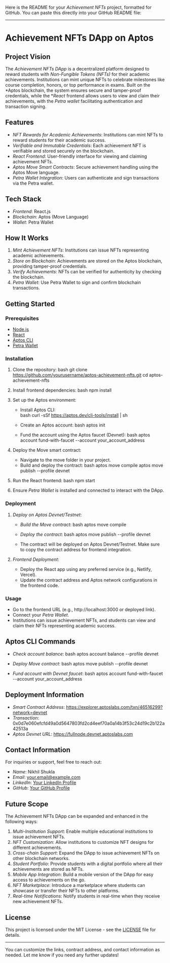 Here is the README for your *Achievement NFTs* project, formatted for GitHub. You can paste this directly into your GitHub README file:

---

# Achievement NFTs DApp on Aptos

## Project Vision
The *Achievement NFTs DApp* is a decentralized platform designed to reward students with *Non-Fungible Tokens (NFTs)* for their academic achievements. Institutions can mint unique NFTs to celebrate milestones like course completion, honors, or top performance in exams. Built on the *Aptos blockchain, the system ensures secure and tamper-proof credentials, while the **React* frontend allows users to view and claim their achievements, with the *Petra wallet* facilitating authentication and transaction signing.

## Features
- *NFT Rewards for Academic Achievements*: Institutions can mint NFTs to reward students for their academic success.
- *Verifiable and Immutable Credentials*: Each achievement NFT is verifiable and stored securely on the blockchain.
- *React Frontend*: User-friendly interface for viewing and claiming achievement NFTs.
- *Aptos Move Smart Contracts*: Secure achievement handling using the Aptos Move language.
- *Petra Wallet Integration*: Users can authenticate and sign transactions via the Petra wallet.

## Tech Stack
- *Frontend*: React.js
- *Blockchain*: Aptos (Move Language)
- *Wallet*: Petra Wallet

## How It Works
1. *Mint Achievement NFTs*: Institutions can issue NFTs representing academic achievements.
2. *Store on Blockchain*: Achievements are stored on the Aptos blockchain, providing tamper-proof credentials.
3. *Verify Achievements*: NFTs can be verified for authenticity by checking the blockchain.
4. *Petra Wallet*: Use Petra Wallet to sign and confirm blockchain transactions.

## Getting Started

### Prerequisites
- [Node.js](https://nodejs.org/)
- [React](https://reactjs.org/)
- [Aptos CLI](https://aptos.dev/cli-tools/aptos-cli-tool/)
- [Petra Wallet](https://petra.app/)

### Installation

1. Clone the repository:
   bash
   git clone https://github.com/yourusername/aptos-achievement-nfts.git
   cd aptos-achievement-nfts
   

2. Install frontend dependencies:
   bash
   npm install
   

3. Set up the Aptos environment:
   - Install Aptos CLI:  
     bash
     curl -sSf https://aptos.dev/cli-tools/install | sh
     
   - Create an Aptos account:
     bash
     aptos init
     
   - Fund the account using the Aptos faucet (Devnet):
     bash
     aptos account fund-with-faucet --account your_account_address
     

4. Deploy the Move smart contract:
   - Navigate to the move folder in your project.
   - Build and deploy the contract:
     bash
     aptos move compile
     aptos move publish --profile devnet
     

5. Run the React frontend:
   bash
   npm start
   

6. Ensure *Petra Wallet* is installed and connected to interact with the DApp.

### Deployment

1. *Deploy on Aptos Devnet/Testnet*:
   - *Build the Move contract*:
     bash
     aptos move compile
     
   - *Deploy the contract*:
     bash
     aptos move publish --profile devnet
     
   - The contract will be deployed on Aptos Devnet/Testnet. Make sure to copy the contract address for frontend integration.
   
2. *Frontend Deployment*:
   - Deploy the React app using any preferred service (e.g., Netlify, Vercel).
   - Update the contract address and Aptos network configurations in the frontend code.

### Usage
- Go to the frontend URL (e.g., http://localhost:3000 or deployed link).
- Connect your *Petra Wallet*.
- Institutions can issue achievement NFTs, and students can view and claim their NFTs representing academic success.

## Aptos CLI Commands
- *Check account balance*:
  bash
  aptos account balance --profile devnet
  
- *Deploy Move contract*:
  bash
  aptos move publish --profile devnet
  
- *Fund account with Devnet faucet*:
  bash
  aptos account fund-with-faucet --account your_account_address
  

## Deployment Information
- *Smart Contract Address*: https://explorer.aptoslabs.com/txn/46516299?network=devnet
- *Transaction*: 0x0d7e060efcfd49a0d5647803fd2cd4eef70a0a14b3f53c24d19c2b122a42513a
- *Aptos Devnet URL*: https://fullnode.devnet.aptoslabs.com

## Contact Information
For inquiries or support, feel free to reach out:

- *Name*: Nikhil Shukla
- *Email*: your.email@example.com
- *LinkedIn*: [Your LinkedIn Profile](https://linkedin.com/in/your-profile)
- *GitHub*: [Your GitHub Profile](https://github.com/yourusername)

## Future Scope
The Achievement NFTs DApp can be expanded and enhanced in the following ways:
1. *Multi-Institution Support*: Enable multiple educational institutions to issue achievement NFTs.
2. *NFT Customization*: Allow institutions to customize NFT designs for different achievements.
3. *Cross-chain Support*: Expand the DApp to issue achievement NFTs on other blockchain networks.
4. *Student Portfolio*: Provide students with a digital portfolio where all their achievements are stored as NFTs.
5. *Mobile App Integration*: Build a mobile version of the DApp for easy access to achievements on the go.
6. *NFT Marketplace*: Introduce a marketplace where students can showcase or transfer their NFTs to other platforms.
7. *Real-time Notifications*: Notify students in real-time when they receive new achievement NFTs.

## License
This project is licensed under the MIT License - see the [LICENSE](LICENSE) file for details.

---

You can customize the links, contract address, and contact information as needed. Let me know if you need any further updates!
